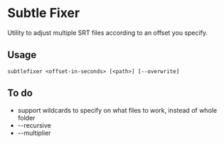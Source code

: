 # Subtle Fixer

Utility to adjust multiple SRT files according to an offset you specify.

## Usage

    subtlefixer <offset-in-seconds> [<path>] [--overwrite]

## To do

* support wildcards to specify on what files to work, instead of whole folder
* --recursive
* --multiplier